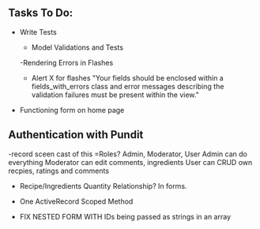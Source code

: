 ## Tasks To Do: 

- Write Tests
    - Model Validations and Tests

  -Rendering Errors in Flashes
  - Alert X for flashes
  "Your fields should be enclosed within a fields_with_errors class and error messages describing the validation failures must be present within the view."

- Functioning form on home page

## Authentication with Pundit
  -record sceen cast of this
  =Roles? 
  Admin, Moderator, User
  Admin can do everything
  Moderator can edit comments, ingredients
  User can CRUD own recpies, ratings and comments

- Recipe/Ingredients Quantity Relationship? In forms.

- One ActiveRecord Scoped Method

- FIX NESTED FORM WITH IDs being passed as strings in an array